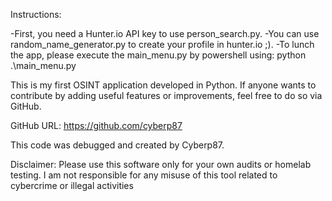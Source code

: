 Instructions:

-First, you need a Hunter.io API key to use person_search.py.
-You can use random_name_generator.py to create your profile in hunter.io ;).
-To lunch the app, please execute the main_menu.py by powershell using: python .\main_menu.py

This is my first OSINT application developed in Python. If anyone wants to contribute by adding useful features or improvements, feel free to do so via GitHub.

GitHub URL: https://github.com/cyberp87

This code was debugged and created by Cyberp87.


Disclaimer:
Please use this software only for your own audits or homelab testing. I am not responsible for any misuse of this tool related to cybercrime or illegal activities
